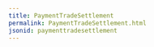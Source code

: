 ```yaml
---
title: PaymentTradeSettlement
permalink: PaymentTradeSettlement.html
jsonid: paymenttradesettlement
---
```

